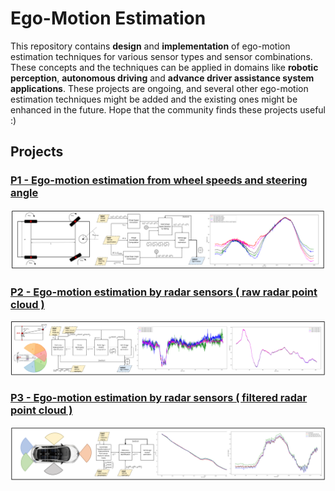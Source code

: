 # Ego-Motion Estimation
This repository contains **design** and **implementation** of ego-motion estimation techniques for various sensor types and sensor combinations. These concepts and the techniques can be applied in domains like **robotic perception**, **autonomous driving** and **advance driver assistance system applications**. These projects are ongoing, and several other ego-motion estimation techniques might be added and the existing ones might be enhanced in the future. Hope that the community finds these projects useful :)

## Projects

### [P1 - Ego-motion estimation from wheel speeds and steering angle](https://github.com/UditBhaskar19/EGO_MOTION_ESTIMATION/tree/main/1_egomotion_wheel_speed)
[![](https://github.com/UditBhaskar19/EGO_MOTION_ESTIMATION/blob/main/readme_artifacts/P1_cover_img.PNG)](https://github.com/UditBhaskar19/EGO_MOTION_ESTIMATION/tree/main/1_egomotion_wheel_speed)

### [P2 - Ego-motion estimation by radar sensors ( raw radar point cloud )](https://github.com/UditBhaskar19/EGO_MOTION_ESTIMATION/tree/main/2_egomotion_radar_polar)
[![](https://github.com/UditBhaskar19/EGO_MOTION_ESTIMATION/blob/main/readme_artifacts/P2_cover_img.PNG)](https://github.com/UditBhaskar19/EGO_MOTION_ESTIMATION/tree/main/2_egomotion_radar_polar)

### [P3 - Ego-motion estimation by radar sensors ( filtered radar point cloud )](https://github.com/UditBhaskar19/EGO_MOTION_ESTIMATION/tree/main/3_egomotion_radar_cartesian)
[![](https://github.com/UditBhaskar19/EGO_MOTION_ESTIMATION/blob/main/readme_artifacts/P3_cover_img.PNG)](https://github.com/UditBhaskar19/EGO_MOTION_ESTIMATION/tree/main/3_egomotion_radar_cartesian)
